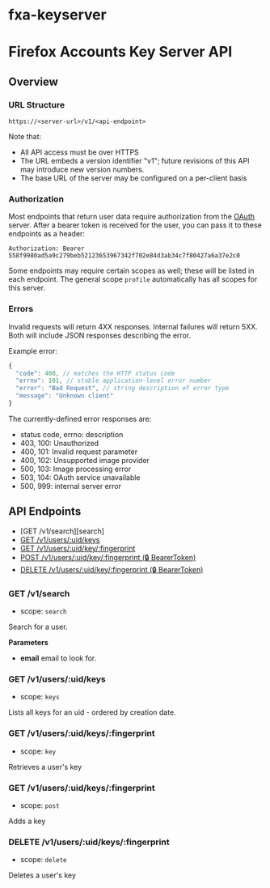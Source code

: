 fxa-keyserver
=============


# Firefox Accounts Key Server API

## Overview

### URL Structure

```
https://<server-url>/v1/<api-endpoint>
```

Note that:

- All API access must be over HTTPS
- The URL embeds a version identifier "v1"; future revisions of this API may introduce new version numbers.
- The base URL of the server may be configured on a per-client basis

### Authorization

Most endpoints that return user data require authorization from the [OAuth][]
server. After a bearer token is received for the user, you can pass it to these
endpoints as a header:

```
Authorization: Bearer 558f9980ad5a9c279beb52123653967342f702e84d3ab34c7f80427a6a37e2c0
```

Some endpoints may require certain scopes as well; these will be listed in each endpoint. The general scope `profile` automatically has all scopes for this server.

### Errors

Invalid requests will return 4XX responses. Internal failures will return 5XX. Both will include JSON responses describing the error.

Example error:

```js
{
  "code": 400, // matches the HTTP status code
  "errno": 101, // stable application-level error number
  "error": "Bad Request", // string description of error type
  "message": "Unknown client"
}
```

The currently-defined error responses are:

- status code, errno: description
- 403, 100: Unauthorized
- 400, 101: Invalid request parameter
- 400, 102: Unsupported image provider
- 500, 103: Image processing error
- 503, 104: OAuth service unavailable
- 500, 999: internal server error

## API Endpoints


- [GET /v1/search][search]
- [GET /v1/users/:uid/keys][keys]
- [GET /v1/users/:uid/key/:fingerprint][key]
- [POST /v1/users/:uid/key/:fingerprint (:lock: BearerToken)][post]
- [DELETE /v1/users/:uid/key/:fingerprint (:lock: BearerToken)][delete]


### GET /v1/search

- scope: `search`

Search for a user. 

__Parameters__

- **email** email to look for.


### GET /v1/users/:uid/keys

- scope: `keys`

Lists all keys for an uid - ordered by creation date.

### GET /v1/users/:uid/keys/:fingerprint

- scope: `key`

Retrieves a user's key

### GET /v1/users/:uid/keys/:fingerprint

- scope: `post`

Adds a key


### DELETE /v1/users/:uid/keys/:fingerprint

- scope: `delete`

Deletes a user's key


[keys]: #get-v1usersuidkeys
[key]: #get-v1usersuidkeysfingerprint
[delete]: #delete-v1usersuidkeysfingerprint
[post]: #post-v1usersuidkeysfingerprint
[OAuth]: https://github.com/mozilla/fxa-oauth-server

